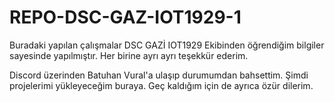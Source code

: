 # REPO-DSC-GAZ-IOT1929-1
Buradaki yapılan çalışmalar DSC GAZİ IOT1929 Ekibinden öğrendiğim bilgiler sayesinde yapılmıştır. Her birine ayrı ayrı teşekkür ederim. 

Discord üzerinden Batuhan Vural'a ulaşıp durumumdan bahsettim. 
Şimdi projelerimi yükleyeceğim buraya. 
Geç kaldığım için de ayrıca özür dilerim. 
